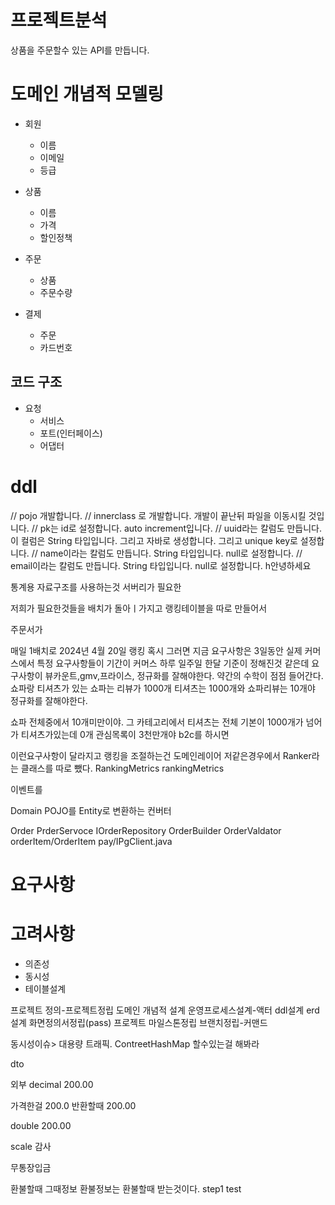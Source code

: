 # 프로젝트분석
상품을 주문할수 있는 API를 만듭니다.

# 도메인 개념적 모델링
- 회원
  - 이름
  - 이메일
  - 등급

- 상품
  - 이름
  - 가격
  - 할인정책

- 주문
  - 상품
  - 주문수량

- 결제
  - 주문
  - 카드번호

## 코드 구조
- 요청
  - 서비스
  - 포트(인터페이스)
  - 어댑터


# ddl
// pojo 개발합니다.
// innerclass 로 개발합니다. 개발이 끝난뒤 파일을 이동시킬 것입니다.
// pk는 id로 설정합니다. auto increment입니다.
// uuid라는 칼럼도 만듭니다. 이 컬럼은 String 타입입니다. 그리고 자바로 생성합니다. 그리고 unique key로 설정합니다.
// name이라는 칼럼도 만듭니다. String 타입입니다. null로 설정합니다.
// email이라는 칼럼도 만듭니다. String 타입입니다. null로 설정합니다.
h안녕하세요

통계용 자료구조를 사용하는것
서버리가 필요한

저희가 필요한것들을 배치가 돌아ㅣ가지고
랭킹테이블을 따로 만들어서

주문서가

매일 1배치로 2024년 4월 20일 랭킹
혹시 그러면 지금 요구사항은 3일동안 실제 커머스에서 특정 요구사항들이
기간이 커머스 하루 일주일 한달 기준이 정해진것 같은데 요구사항이
뷰카운트,gmv,프라이스, 정규화를 잘해야한다.
약간의 수학이 점점 들어간다.
쇼파랑 티셔츠가 있는 쇼파는 리뷰가 1000개
티셔츠는 1000개와 쇼파리뷰는 10개야
정규화를 잘해야한다.


쇼파 전체중에서 10개미만이야. 그 카테고리에서 티셔츠는 전체
기본이 1000개가 넘어가
티셔츠가있는데 0개 관심목록이 3천만개야
b2c를 하시면

이런요구사항이 달라지고
랭킹을 조절하는건 도메인레이어 저같은경우에서 Ranker라는 클래스를 따로 뺐다.
RankingMetrics rankingMetrics


이벤트를


Domain POJO를 Entity로 변환하는 컨버터

Order
PrderServoce
IOrderRepository
OrderBuilder
OrderValdator
orderItem/OrderItem
pay/IPgClient.java


# 요구사항

# 고려사항
- 의존성
- 동시성
- 테이블설계


프로젝트 정의-프로젝트정립
도메인 개념적 설계
운영프로세스설계-액터
ddl설계
erd설계
화면정의서정립(pass)
프로젝트 마일스톤정립
브랜치정립-커맨드


동시성이슈>
대용량 트래픽.
ContreetHashMap
할수있는걸 해봐라

dto

외부 decimal
200.00

가격한걸 200.0
반환할때 200.00

double 200.00


scale 감사

무통장입금

환불할때 그때정보
환불정보는 환불할때 받는것이다.
step1 test